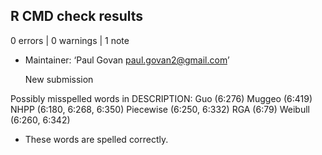 ## R CMD check results

0 errors | 0 warnings | 1 note

* Maintainer: ‘Paul Govan <paul.govan2@gmail.com>’
  
  New submission

Possibly misspelled words in DESCRIPTION:
  Guo (6:276)
  Muggeo (6:419)
  NHPP (6:180, 6:268, 6:350)
  Piecewise (6:250, 6:332)
  RGA (6:79)
  Weibull (6:260, 6:342)
  
* These words are spelled correctly.
